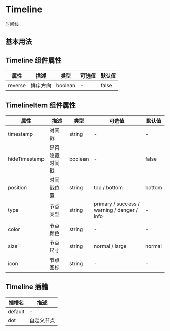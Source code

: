 # Timeline

时间线

## 基本用法

<Timeline />

## Timeline 组件属性

| 属性    | 描述     | 类型    | 可选值 | 默认值 |
| ------- | -------- | ------- | ------ | ------ |
| reverse | 排序方向 | boolean | -      | false  |

## TimelineItem 组件属性

| 属性          | 描述           | 类型    | 可选值                                      | 默认值 |
| ------------- | -------------- | ------- | ------------------------------------------- | ------ |
| timestamp     | 时间戳         | string  | -                                           | -      |
| hideTimestamp | 是否隐藏时间戳 | boolean | -                                           | false  |
| position      | 时间戳位置     | string  | top / bottom                                | bottom |
| type          | 节点类型       | string  | primary / success / warning / danger / info | -      |
| color         | 节点颜色       | string  | -                                           | -      |
| size          | 节点尺寸       | string  | normal / large                              | normal |
| icon          | 节点图标       | string  | -                                           | -      |

## Timeline 插槽

| 插槽名  | 描述       |
| ------- | ---------- |
| default | -          |
| dot     | 自定义节点 |
